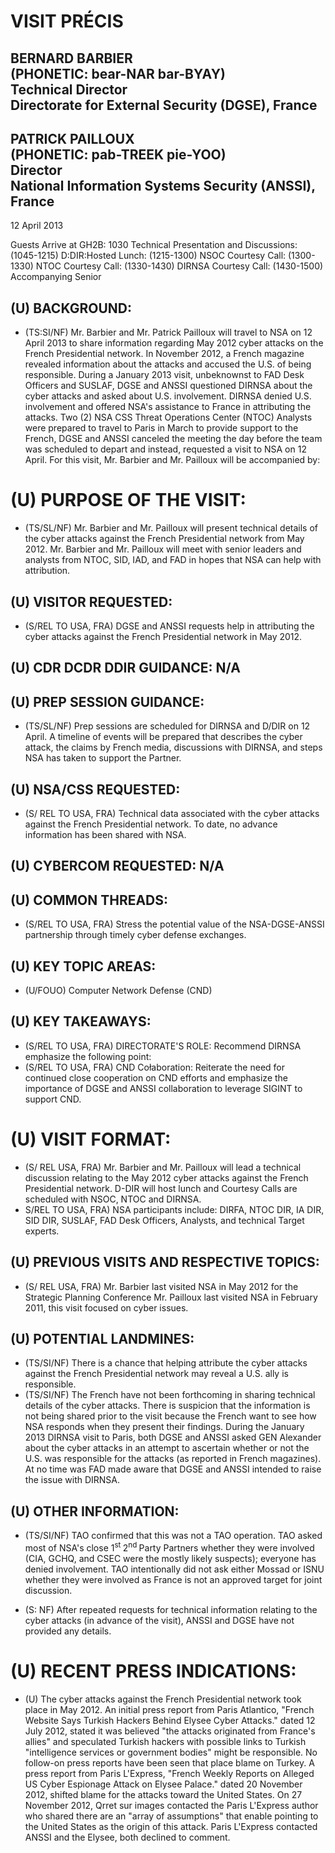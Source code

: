 # VISIT PRÉCIS 

## BERNARD BARBIER <br> (PHONETIC: bear-NAR bar-BYAY) <br> Technical Director <br> Directorate for External Security (DGSE), France

## PATRICK PAILLOUX <br> (PHONETIC: pab-TREEK pie-YOO) <br> Director <br> National Information Systems Security (ANSSI), France

12 April 2013

Guests Arrive at GH2B: 1030
Technical Presentation and Discussions: (1045-1215)
D:DIR:Hosted Lunch: (1215-1300)
NSOC Courtesy Call: (1300-1330)
NTOC Courtesy Call: (1330-1430)
DIRNSA Courtesy Call: (1430-1500)
Accompanying Senior

## (U) BACKGROUND:

- (TS:SI/NF) Mr. Barbier and Mr. Patrick Pailloux will travel to NSA on 12 April 2013 to share information regarding May 2012 cyber attacks on the French Presidential network. In November 2012, a French magazine revealed information about the attacks and accused the U.S. of being responsible. During a January 2013 visit, unbeknownst to FAD Desk Officers and SUSLAF, DGSE and ANSSI questioned DIRNSA about the cyber attacks and asked about U.S. involvement. DIRNSA denied U.S. involvement and offered NSA's assistance to France in attributing the attacks. Two (2) NSA CSS Threat Operations Center (NTOC) Analysts were prepared to travel to Paris in March to provide support to the French, DGSE and ANSSI canceled the meeting the day before the team was scheduled to depart and instead, requested a visit to NSA on 12 April. For this visit, Mr. Barbier and Mr. Pailloux will be accompanied by:
# (U) PURPOSE OF THE VISIT: 

- (TS/SL/NF) Mr. Barbier and Mr. Pailloux will present technical details of the cyber attacks against the French Presidential network from May 2012. Mr. Barbier and Mr. Pailloux will meet with senior leaders and analysts from NTOC, SID, IAD, and FAD in hopes that NSA can help with attribution.


## (U) VISITOR REQUESTED:

- (S/REL TO USA, FRA) DGSE and ANSSI requests help in attributing the cyber attacks against the French Presidential network in May 2012.


## (U) CDR DCDR DDIR GUIDANCE: N/A

## (U) PREP SESSION GUIDANCE:

- (TS/SL/NF) Prep sessions are scheduled for DIRNSA and D/DIR on 12 April. A timeline of events will be prepared that describes the cyber attack, the claims by French media, discussions with DIRNSA, and steps NSA has taken to support the Partner.


## (U) NSA/CSS REQUESTED:

- (S/ REL TO USA, FRA) Technical data associated with the cyber attacks against the French Presidential network. To date, no advance information has been shared with NSA.


## (U) CYBERCOM REQUESTED: N/A

## (U) COMMON THREADS:

- (S/REL TO USA, FRA) Stress the potential value of the NSA-DGSE-ANSSI partnership through timely cyber defense exchanges.


## (U) KEY TOPIC AREAS:

- (U/FOUO) Computer Network Defense (CND)


## (U) KEY TAKEAWAYS:

- (S/REL TO USA, FRA) DIRECTORATE'S ROLE: Recommend DIRNSA emphasize the following point:
- (S/REL TO USA, FRA) CND Cołaboration: Reiterate the need for continued close cooperation on CND efforts and emphasize the importance of DGSE and ANSSI collaboration to leverage SIGINT to support CND.


# (U) VISIT FORMAT: 

- (S/ REL USA, FRA) Mr. Barbier and Mr. Pailloux will lead a technical discussion relating to the May 2012 cyber attacks against the French Presidential network. D-DIR will host lunch and Courtesy Calls are scheduled with NSOC, NTOC and DIRNSA.
- S/REL TO USA, FRA) NSA participants include: DIRFA, NTOC DIR, IA DIR, SID DIR, SUSLAF, FAD Desk Officers, Analysts, and technical Target experts.


## (U) PREVIOUS VISITS AND RESPECTIVE TOPICS:

- (S/ REL USA, FRA) Mr. Barbier last visited NSA in May 2012 for the Strategic Planning Conference Mr. Pailloux last visited NSA in February 2011, this visit focused on cyber issues.


## (U) POTENTIAL LANDMINES:

- (TS/SI/NF) There is a chance that helping attribute the cyber attacks against the French Presidential network may reveal a U.S. ally is responsible.
- (TS/SI/NF) The French have not been forthcoming in sharing technical details of the cyber attacks. There is suspicion that the information is not being shared prior to the visit because the French want to see how NSA responds when they present their findings. During the January 2013 DIRNSA visit to Paris, both DGSE and ANSSI asked GEN Alexander about the cyber attacks in an attempt to ascertain whether or not the U.S. was responsible for the attacks (as reported in French magazines). At no time was FAD made aware that DGSE and ANSSI intended to raise the issue with DIRNSA.


## (U) OTHER INFORMATION:

- (TS/SI/NF) TAO confirmed that this was not a TAO operation. TAO asked most of NSA's close $1^{\text {st }} 2^{\text {nd }}$ Party Partners whether they were involved (CIA, GCHQ, and CSEC were the mostly likely suspects); everyone has denied involvement. TAO intentionally
did not ask either Mossad or ISNU whether they were involved as France is not an approved target for joint discussion.

- (S: NF) After repeated requests for technical information relating to the cyber attacks (in advance of the visit), ANSSI and DGSE have not provided any details.


# (U) RECENT PRESS INDICATIONS: 

- (U) The cyber attacks against the French Presidential network took place in May 2012. An initial press report from Paris Atlantico, "French Website Says Turkish Hackers Behind Elysee Cyber Attacks." dated 12 July 2012, stated it was believed "the attacks originated from France's allies" and speculated Turkish hackers with possible links to Turkish "intelligence services or government bodies" might be responsible. No follow-on press reports have been seen that place blame on Turkey. A press report from Paris L'Express, "French Weekly Reports on Alleged US Cyber Espionage Attack on Elysee Palace." dated 20 November 2012, shifted blame for the attacks toward the United States. On 27 November 2012, Qrret sur images contacted the Paris L'Express author who shared there are an "array of assumptions" that enable pointing to the United States as the origin of this attack. Paris L'Express contacted ANSSI and the Elysee, both declined to comment.
